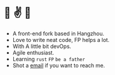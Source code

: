 # 👋 ✌️ 🤟

- A front-end fork based in Hangzhou. 
- Love to write neat code, FP helps a lot.
- With A little bit devOps.
- Agile enthusiast.
- Learning `rust` `FP` `be a father`
- Shot a [email](mailto:me@likemail.io) if you want to reach me.

<!-- <img src="https://github-readme-stats.vercel.app/api?username=ekilzen&hide_title=true&show_icons=true" /> <img src="https://github-readme-stats.vercel.app/api/top-langs/?username=ekilzen&layout=compact" /> -->

